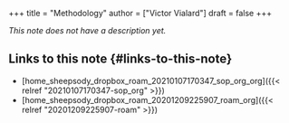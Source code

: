 +++
title = "Methodology"
author = ["Victor Vialard"]
draft = false
+++

_This note does not have a description yet._

## Links to this note {#links-to-this-note}

- [home\_sheepsody\_dropbox\_roam\_20210107170347\_sop\_org\_org]({{< relref "20210107170347-sop_org" >}})
- [home\_sheepsody\_dropbox\_roam\_20201209225907\_roam\_org]({{< relref "20201209225907-roam" >}})
